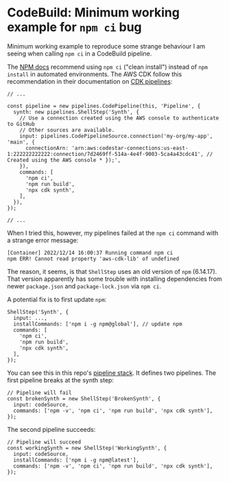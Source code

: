 # CodeBuild: Minimum working example for `npm ci` bug

Minimum working example to reproduce some strange behaviour I am seeing when calling `npm ci` in a CodeBuild pipeline.

The [NPM docs](https://docs.npmjs.com/cli/v9/commands/npm-ci) recommend using `npm ci` ("clean install") instead of `npm install` in automated environments.
The AWS CDK follow this recommendation in their documentation on [CDK pipelines](https://docs.aws.amazon.com/cdk/api/v2/docs/aws-cdk-lib.pipelines-readme.html):

```
// ...

const pipeline = new pipelines.CodePipeline(this, 'Pipeline', {
  synth: new pipelines.ShellStep('Synth', {
    // Use a connection created using the AWS console to authenticate to GitHub
    // Other sources are available.
    input: pipelines.CodePipelineSource.connection('my-org/my-app', 'main', {
      connectionArn: 'arn:aws:codestar-connections:us-east-1:222222222222:connection/7d2469ff-514a-4e4f-9003-5ca4a43cdc41', // Created using the AWS console * });',
    }),
    commands: [
      'npm ci',
      'npm run build',
      'npx cdk synth',
    ],
  }),
});

// ...
```

When I tried this, however, my pipelines failed at the `npm ci` command with a strange error message:
```
[Container] 2022/12/14 16:00:37 Running command npm ci
npm ERR! Cannot read property 'aws-cdk-lib' of undefined
```

The reason, it seems, is that `ShellStep` uses an old version of `npm` (6.14.17).
That version apparently has some trouble with installing dependencies from newer `package.json` and `package-lock.json` via `npm ci`.

A potential fix is to first update `npm`:
```
ShellStep('Synth', {
  input: ...,
  installCommands: ['npm i -g npm@global'], // update npm
  commands: [
    'npm ci',
    'npm run build',
    'npx cdk synth',
  ],
});
```

You can see this in this repo's [pipeline stack](lib/pipeline.stack.ts).
It defines two pipelines.
The first pipeline breaks at the synth step:
```
// Pipeline will fail
const brokenSynth = new ShellStep('BrokenSynth', {
  input: codeSource,
  commands: ['npm -v', 'npm ci', 'npm run build', 'npx cdk synth'],
});
```
The second pipeline succeeds:
```
// Pipeline will succeed
const workingSynth = new ShellStep('WorkingSynth', {
  input: codeSource,
  installCommands: ['npm i -g npm@latest'],
  commands: ['npm -v', 'npm ci', 'npm run build', 'npx cdk synth'],
});
```
